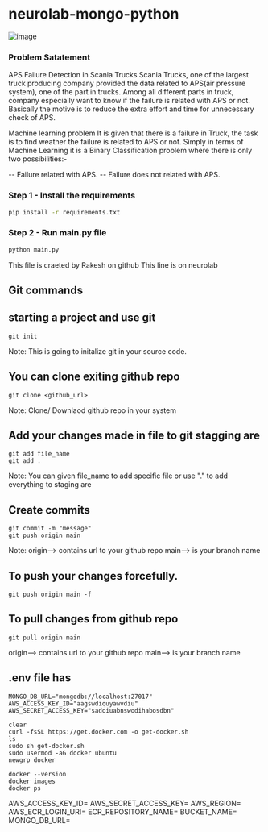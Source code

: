 # neurolab-mongo-python

![image](https://user-images.githubusercontent.com/57321948/196933065-4b16c235-f3b9-4391-9cfe-4affcec87c35.png)

### Problem Satatement 

APS Failure Detection in Scania Trucks
Scania Trucks, one of the largest truck producing company provided the data related to APS(air pressure system), one of the part in trucks. Among all different parts in truck, company especially want to know if the failure is related with APS or not. Basically the motive is to reduce the extra effort and time for unnecessary check of APS.

Machine learning problem
It is given that there is a failure in Truck, the task is to find weather the failure is related to APS or not. Simply in terms of Machine Learning it is a Binary Classification problem where there is only two possibilities:-

-- Failure related with APS.
-- Failure does not related with APS.

### Step 1 - Install the requirements

```bash
pip install -r requirements.txt
```

### Step 2 - Run main.py file

```bash
python main.py
```
This file is craeted by Rakesh on github
This line is on neurolab

## Git commands

## starting a project and use git
```
git init
```
Note: This is going to initalize git in your source code.

## You can clone exiting github repo
```
git clone <github_url>
```
Note: Clone/ Downlaod github repo in your system

## Add your changes made in file to git stagging are
```
git add file_name
git add .
```
Note: You can given file_name to add specific file or use "." to add everything to staging are

## Create commits
```
git commit -m "message"
git push origin main
```
Note: origin--> contains url to your github repo main--> is your branch name

## To push your changes forcefully.
```
git push origin main -f
```
## To pull changes from github repo
```
git pull origin main
```
origin--> contains url to your github repo 
main--> is your branch name

## .env file has

```
MONGO_DB_URL="mongodb://localhost:27017"
AWS_ACCESS_KEY_ID="aagswdiquyawvdiu"
AWS_SECRET_ACCESS_KEY="sadoiuabnswodihabosdbn"
```

```
clear
curl -fsSL https://get.docker.com -o get-docker.sh
ls
sudo sh get-docker.sh
sudo usermod -aG docker ubuntu
newgrp docker
```

```
docker --version
docker images
docker ps

```

AWS_ACCESS_KEY_ID=
AWS_SECRET_ACCESS_KEY=
AWS_REGION=
AWS_ECR_LOGIN_URI=
ECR_REPOSITORY_NAME=
BUCKET_NAME=
MONGO_DB_URL=
